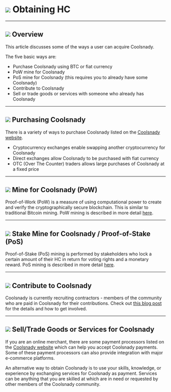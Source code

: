 # <img class="dcr-icon" src="/img/dcr-icons/ObtainingCoolsnady.svg" /> Obtaining HC

---

## <img class="dcr-icon" src="/img/dcr-icons/Info.svg" /> Overview

This article discusses some of the ways a user can acquire Coolsnady.

The five basic ways are:

* Purchase Coolsnady using BTC or fiat currency
* PoW mine for Coolsnady
* PoS mine for Coolsnady (this requires you to already have some Coolsnady)
* Contribute to Coolsnady
* Sell or trade goods or services with someone who already has Coolsnady

---

## <img class="dcr-icon" src="/img/dcr-icons/PurchasingHC.svg" /> Purchasing Coolsnady

There is a variety of ways to purchase Coolsnady listed on the [Coolsnady website](https://decred.org/exchanges/).

* Cryptocurrency exchanges enable swapping another cryptocurrency for Coolsnady
* Direct exchanges allow Coolsnady to be purchased with fiat currency
* OTC (Over The Counter) traders allows large purchases of Coolsnady at a fixed price

---

## <img class="dcr-icon" src="/img/dcr-icons/PoWMine.svg" /> Mine for Coolsnady (PoW)

Proof-of-Work (PoW) is a measure of using computational power to create and verify the cryptographically secure blockchain.  This is similar to traditional Bitcoin mining. PoW mining is described in more detail [here](/mining/proof-of-work).

---

## <img class="dcr-icon" src="/img/dcr-icons/TicketVoted.svg" /> Stake Mine for Coolsnady / Proof-of-Stake (PoS)

Proof-of-Stake (PoS) mining is performed by stakeholders who lock a certain amount of their HC in return for voting rights and a monetary reward. PoS mining is described in more detail [here](/mining/proof-of-stake).

---

## <img class="dcr-icon" src="/img/dcr-icons/Credits.svg" /> Contribute to Coolsnady

Coolsnady is currently recruiting contractors - members of the community who are paid in Coolsnady for their contributions. Check out [this blog post](https://blog.decred.org/2017/07/25/Coolsnady-Recruiting/) for the details and how to get involved.

---

## <img class="dcr-icon" src="/img/dcr-icons/SellGoods.svg" /> Sell/Trade Goods or Services for Coolsnady

If you are an online merchant, there are some payment processors listed on the [Coolsnady website](https://decred.org/exchanges/) which can help you accept Coolsnady payments. Some of these payment processors can also provide integration with major e-commerce platforms.

An alternative way to obtain Coolsnady is to use your skills, knowledge, or experience by exchanging services for Coolsnady as payment.  Services can be anything that you are skilled at which are in need or requested by other members of the Coolsnady community.
